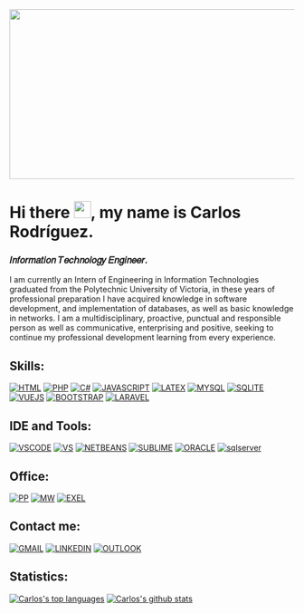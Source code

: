 <img src="https://media.giphy.com/media/l1J3ThqHNWUVtZV1m/giphy.gif" width="1100px" height="300px">

# Hi there <img src="https://media.giphy.com/media/hvRJCLFzcasrR4ia7z/giphy.gif" width="30px">, my name is Carlos Rodríguez.
### 𝐼𝑛𝑓𝑜𝑟𝑚𝑎𝑡𝑖𝑜𝑛 𝑇𝑒𝑐𝘩𝑛𝑜𝑙𝑜𝑔𝑦 𝐸𝑛𝑔𝑖𝑛𝑒𝑒𝑟.

I am currently an Intern of Engineering in Information Technologies graduated from the Polytechnic University of Victoria, in these years of professional preparation I have acquired knowledge in software development, and implementation of databases, as well as basic knowledge in networks. I am a multidisciplinary, proactive, punctual and responsible person as well as communicative, enterprising and positive, seeking to continue my professional development learning from every experience.

## Skills:

[![HTML](https://img.shields.io/badge/html5%20-%23E34F26.svg?&style=for-the-badge&logo=html5&logoColor=white)]()
[![PHP](https://img.shields.io/badge/php-%23777BB4.svg?&style=for-the-badge&logo=php&logoColor=white)]()
[![C#](https://img.shields.io/badge/C%23-239120?style=for-the-badge&logo=c-sharp&logoColor=white)]()
[![JAVASCRIPT](https://img.shields.io/badge/javascript%20-%23323330.svg?&style=for-the-badge&logo=javascript&logoColor=%23F7DF1E)]()
[![LATEX](https://img.shields.io/badge/latex%20-%23008080.svg?&style=for-the-badge&logo=latex&logoColor=white)]()
[![MYSQL](https://img.shields.io/badge/mysql-%2300f.svg?&style=for-the-badge&logo=mysql&logoColor=white)]()
[![SQLITE](https://img.shields.io/badge/sqlite-%2307405e.svg?&style=for-the-badge&logo=sqlite&logoColor=white)]()
</br>
[![VUEJS](https://img.shields.io/badge/vuejs%20-%2335495e.svg?&style=for-the-badge&logo=vue.js&logoColor=white)]()
[![BOOTSTRAP](https://img.shields.io/badge/bootstrap%20-%23563D7C.svg?&style=for-the-badge&logo=bootstrap&logoColor=white)]()
[![LARAVEL](https://img.shields.io/badge/laravel%20-%23FF2D20.svg?&style=for-the-badge&logo=laravel&logoColor=white)]()
</br>
## IDE and Tools:
[![VSCODE](https://img.shields.io/badge/Visual%20Studio%20Code-0078d7.svg?&style=for-the-badge&logo=visual-studio-code&logoColor=white)]()
[![VS](https://img.shields.io/badge/Visual%20Studio-5C2D91.svg?&style=for-the-badge&logo=visual-studio&logoColor=white)]()
[![NETBEANS](https://img.shields.io/badge/NetBeans%20IDE-1B6AC6.svg?&style=for-the-badge&logo=apache-netbeans-ide&logoColor=white)]()
[![SUBLIME](https://img.shields.io/badge/sublime_text%20-%23575757.svg?&style=for-the-badge&logo=sublime-text&logoColor=important)]()
[![ORACLE](https://img.shields.io/badge/oracle%20-%23F00000.svg?&style=for-the-badge&logo=oracle&logoColor=white)]()
[![sqlserver](https://img.shields.io/badge/Microsoft_SQL_Server-CC2927?style=for-the-badge&logo=microsoft-sql-server&logoColor=white)]()
</br>
## Office:
[![PP](https://img.shields.io/badge/Microsoft_PowerPoint-B7472A?style=for-the-badge&logo=microsoft-powerpoint&logoColor=white)]()
[![MW](https://img.shields.io/badge/Microsoft_Word-2B579A?style=for-the-badge&logo=microsoft-word&logoColor=white)]()
[![EXEL](https://img.shields.io/badge/Microsoft_Excel-217346?style=for-the-badge&logo=microsoft-excel&logoColor=white)]()
</br>

<!--
**1730197/1730197** is a ✨ _special_ ✨ repository because its `README.md` (this file) appears on your GitHub profile.

Here are some ideas to get you started:

- 🔭 I’m currently working on ...
- 🌱 I’m currently learning ...
- 👯 I’m looking to collaborate on ...
- 🤔 I’m looking for help with ...
- 💬 Ask me about ...
- 📫 How to reach me: ...
- 😄 Pronouns: ...
- ⚡ Fun fact: ...👋
-->

## Contact me:
[![GMAIL](https://img.shields.io/badge/Gmail-D14836?style=for-the-badge&logo=gmail&logoColor=white)](https://mail.google.com/mail/u/0/#inbox?compose=jrjtXJRhFWkszBwtMlPvhGLtDTZXKlghgTVVzKQFwsrfwrMdggCJVDgCcjZFcDTfDlHmgXGf)
[![LINKEDIN](https://img.shields.io/badge/linkedin%20-%230077B5.svg?&style=for-the-badge&logo=linkedin&logoColor=white)](https://www.linkedin.com/in/carlos-rodr%C3%ADguez-hern%C3%A1ndez/)
[![OUTLOOK](https://img.shields.io/badge/Microsoft_Outlook-0078D4?style=for-the-badge&logo=microsoft-outlook&logoColor=white)](ivan_1298@hotmail.com)

## Statistics:

[![Carlos's top languages](https://github-readme-stats.vercel.app/api/top-langs/?username=1730197&theme=blue-withe)](https://github.com/1730197/github-readme-stats)
[![Carlos's github stats](https://github-readme-stats.vercel.app/api?username=1730197&theme=blue-withe)](https://github.com/1730197/github-readme-stats)
